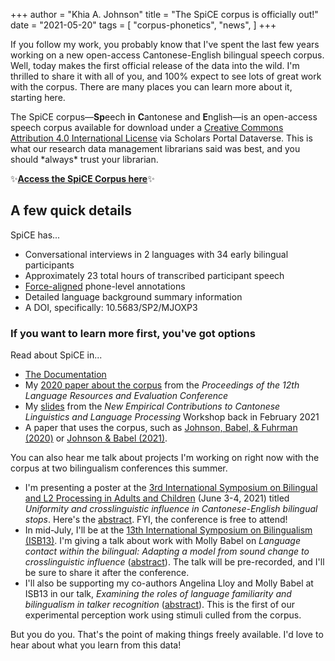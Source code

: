 +++
author = "Khia A. Johnson"
title = "The SpiCE corpus is officially out!"
date = "2021-05-20"
tags = [
  "corpus-phonetics",
  "news",
	]
+++

If you follow my work, you probably know that I've spent the last few years working on a new open-access Cantonese-English bilingual speech corpus. Well, today makes the first official release of the data into the wild. I'm thrilled to share it with all of you, and 100% expect to see lots of great work with the corpus. There are many places you can learn more about it, starting here. <!--more-->

The SpiCE corpus&mdash;**Sp**eech **i**n **C**antonese and **E**nglish&mdash;is an open-access speech corpus available for download under a [Creative Commons Attribution 4.0 International License](https://creativecommons.org/licenses/by/4.0/) via Scholars Portal Dataverse. This is what our research data management librarians said was best, and you should \*always\* trust your librarian. 

✨[**Access the SpiCE Corpus here**](https://doi.org/10.5683/SP2/MJOXP3)✨

## A few quick details

SpiCE has...

- Conversational interviews in 2 languages with 34 early bilingual participants
- Approximately 23 total hours of transcribed participant speech
- [Force-aligned](https://montreal-forced-aligner.readthedocs.io) phone-level annotations 
- Detailed language background summary information
- A DOI, specifically: 10.5683/SP2/MJOXP3

### If you want to learn more first, you've got options

Read about SpiCE in...

- [The Documentation](https://spice-corpus.readthedocs.io/)
- My [2020 paper about the corpus](https://www.aclweb.org/anthology/2020.lrec-1.503/) from the *Proceedings of the 12th Language Resources and Evaluation Conference*
- My [slides](/pdfs/johnson-cantonese-workshop-2021.pdf) from the *New Empirical Contributions to Cantonese Linguistics and Language Processing* Workshop back in February 2021
- A paper that uses the corpus, such as [Johnson, Babel, & Fuhrman (2020)](https://doi.org/10.21437/Interspeech.2020-3095) or [Johnson & Babel (2021)](https://osf.io/jhsfc/).

You can also hear me talk about projects I'm working on right now with the corpus at two bilingualism conferences this summer.

- I'm presenting a poster at the [3rd International Symposium on Bilingual and L2 Processing in Adults and Children](https://www.isbpac.org/) (June 3-4, 2021) titled *Uniformity and crosslinguistic influence in Cantonese-English bilingual stops*. Here's the [abstract](https://www.khiajohnson.com/pdfs/johnson-babel-isbpac3-abstract.pdf). FYI, the conference is free to attend!
- In mid-July, I'll be at the [13th International Symposium on Bilingualism (ISB13)](https://isb13.wls.uw.edu.pl/). I'm giving a talk about work with Molly Babel on *Language contact within the bilingual: Adapting a model from sound change to crosslinguistic influence* ([abstract](/pdfs/johnson-babel-isb13-abstract.pdf)). The talk will be pre-recorded, and I'll be sure to share it after the conference.
- I'll also be supporting my co-authors Angelina Lloy and Molly Babel at ISB13 in our talk, *Examining the roles of language familiarity and bilingualism in talker recognition* ([abstract](/pdfs/lloy-johnson-babel-isb13-abstract.pdf)). This is the first of our experimental perception work using stimuli culled from the corpus.

But you do you. That's the point of making things freely available. I'd love to hear about what you learn from this data!
